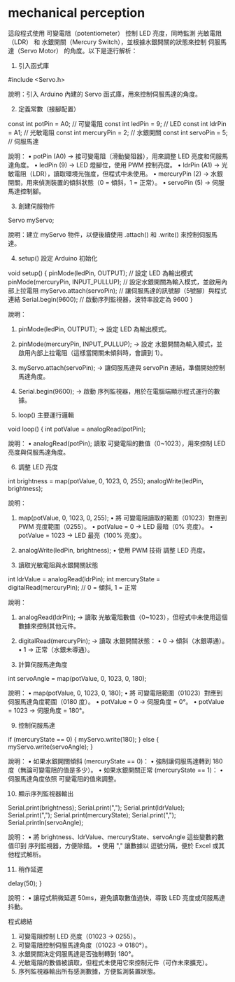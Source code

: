 # mechanical perception
這段程式使用 可變電阻（potentiometer） 控制 LED 亮度，同時監測 光敏電阻（LDR） 和 水銀開關（Mercury Switch），並根據水銀開關的狀態來控制 伺服馬達（Servo Motor） 的角度。以下是逐行解析：

1. 引入函式庫

#include <Servo.h>

說明：引入 Arduino 內建的 Servo 函式庫，用來控制伺服馬達的角度。

2. 定義常數（接腳配置）

const int potPin = A0;  // 可變電阻
const int ledPin = 9;   // LED
const int ldrPin = A1;  // 光敏電阻
const int mercuryPin = 2; // 水銀開關
const int servoPin = 5;  // 伺服馬達

說明：
 • potPin (A0) → 接可變電阻（滑動變阻器），用來調整 LED 亮度和伺服馬達角度。
 • ledPin (9) → LED 燈腳位，使用 PWM 控制亮度。
 • ldrPin (A1) → 光敏電阻（LDR），讀取環境光強度，但程式中未使用。
 • mercuryPin (2) → 水銀開關，用來偵測裝置的傾斜狀態（0 = 傾斜，1 = 正常）。
 • servoPin (5) → 伺服馬達控制腳。

3. 創建伺服物件

Servo myServo;

說明：建立 myServo 物件，以便後續使用 .attach() 和 .write() 來控制伺服馬達。

4. setup() 設定 Arduino 初始化

void setup() {
  pinMode(ledPin, OUTPUT);            // 設定 LED 為輸出模式
  pinMode(mercuryPin, INPUT_PULLUP);  // 設定水銀開關為輸入模式，並啟用內部上拉電阻
  myServo.attach(servoPin);           // 讓伺服馬達的訊號腳（5號腳）與程式連結
  Serial.begin(9600);                 // 啟動序列監視器，波特率設定為 9600
}

說明：
 1. pinMode(ledPin, OUTPUT); → 設定 LED 為輸出模式。
 2. pinMode(mercuryPin, INPUT_PULLUP); → 設定 水銀開關為輸入模式，並啟用內部上拉電阻（這樣當開關未傾斜時，會讀到 1）。
 3. myServo.attach(servoPin); → 讓伺服馬達與 servoPin 連結，準備開始控制馬達角度。
 4. Serial.begin(9600); → 啟動 序列監視器，用於在電腦端顯示程式運行的數據。

5. loop() 主要運行邏輯

void loop() {
  int potValue = analogRead(potPin);

說明：
 • analogRead(potPin); 讀取 可變電阻的數值（0~1023），用來控制 LED 亮度與伺服馬達角度。

6. 調整 LED 亮度

  int brightness = map(potValue, 0, 1023, 0, 255);
  analogWrite(ledPin, brightness);

說明：
 1. map(potValue, 0, 1023, 0, 255);
 • 將 可變電阻讀取的範圍（01023）對應到 PWM 亮度範圍（0255）。
 • potValue = 0 → LED 最暗（0% 亮度）。
 • potValue = 1023 → LED 最亮（100% 亮度）。
 2. analogWrite(ledPin, brightness);
 • 使用 PWM 技術 調整 LED 亮度。

7. 讀取光敏電阻與水銀開關狀態

  int ldrValue = analogRead(ldrPin);
  int mercuryState = digitalRead(mercuryPin); // 0 = 傾斜, 1 = 正常

說明：
 1. analogRead(ldrPin); → 讀取 光敏電阻數值（0~1023），但程式中未使用這個數據來控制其他元件。
 2. digitalRead(mercuryPin); → 讀取 水銀開關狀態：
 • 0 → 傾斜（水銀導通）。
 • 1 → 正常（水銀未導通）。

8. 計算伺服馬達角度

  int servoAngle = map(potValue, 0, 1023, 0, 180);

說明：
 • map(potValue, 0, 1023, 0, 180);
 • 將 可變電阻範圍（01023）對應到伺服馬達角度範圍（0180 度）。
 • potValue = 0 → 伺服角度 = 0°。
 • potValue = 1023 → 伺服角度 = 180°。

9. 控制伺服馬達

  if (mercuryState == 0) {
    myServo.write(180);
  } else {
    myServo.write(servoAngle);
  }

說明：
 • 如果水銀開關傾斜 (mercuryState == 0)：
 • 強制讓伺服馬達轉到 180 度（無論可變電阻的值是多少）。
 • 如果水銀開關正常 (mercuryState == 1)：
 • 伺服馬達角度依照 可變電阻的值來調整。

10. 顯示序列監視器輸出

  Serial.print(brightness);
  Serial.print(",");
  Serial.print(ldrValue);
  Serial.print(",");
  Serial.print(mercuryState);
  Serial.print(",");
  Serial.println(servoAngle);

說明：
 • 將 brightness、ldrValue、mercuryState、servoAngle 這些變數的數值印到 序列監視器，方便除錯。
 • 使用 "," 讓數據以 逗號分隔，便於 Excel 或其他程式解析。

11. 稍作延遲

  delay(50);
}

說明：
 • 讓程式稍微延遲 50ms，避免讀取數值過快，導致 LED 亮度或伺服馬達抖動。

程式總結
 1. 可變電阻控制 LED 亮度（01023 → 0255）。
 2. 可變電阻控制伺服馬達角度（01023 → 0180°）。
 3. 水銀開關決定伺服馬達是否強制轉到 180°。
 4. 光敏電阻的數值被讀取，但程式未使用它來控制元件（可作未來擴充）。
 5. 序列監視器輸出所有感測數據，方便監測裝置狀態。

